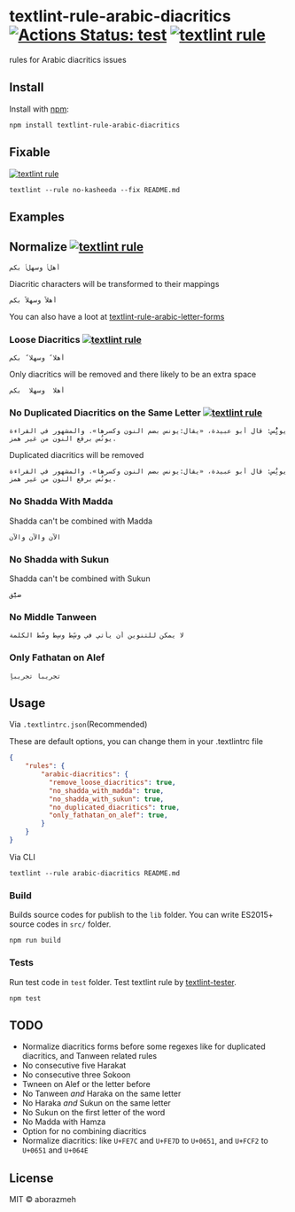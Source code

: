 # textlint-rule-arabic-diacritics [![Actions Status: test](https://github.com/aborazmeh/textlint-rule-arabic-diacritics/workflows/test/badge.svg)](https://github.com/aborazmeh/textlint-rule-arabic-diacritics/actions?query=workflow%3A"test") [![textlint rule](https://img.shields.io/badge/textlint-fixable-green.svg?style=social)](https://textlint.github.io/)

rules for Arabic diacritics issues

## Install

Install with [npm](https://www.npmjs.com/):

    npm install textlint-rule-arabic-diacritics

## Fixable

[![textlint rule](https://img.shields.io/badge/textlint-fixable-green.svg?style=social)](https://textlint.github.io/) 

```
textlint --rule no-kasheeda --fix README.md
```

## Examples

## Normalize [![textlint rule](https://img.shields.io/badge/textlint-fixable-green.svg)](https://textlint.github.io/)

    أهلﴼ وسهلﴼ بكم

Diacritic characters will be transformed to their mappings

    أهلاً وسهلاً بكم

You can also have a loot at [textlint-rule-arabic-letter-forms](https://github.com/aborazmeh/textlint-rule-arabic-letter-forms)

### Loose Diacritics [![textlint rule](https://img.shields.io/badge/textlint-fixable-green.svg)](https://textlint.github.io/)


    أهلا ً وسهلا ً بكم

Only diacritics will be removed and there likely to be an extra space

    أهلا  وسهلا  بكم

### No Duplicated Diacritics on the Same Letter [![textlint rule](https://img.shields.io/badge/textlint-fixable-green.svg)](https://textlint.github.io/)

    يونََُُِِس: قال أبو عبيدة، «يقال:يونس بضم النون وكسرها». والمشهور في القراءة يونُس برفع النون من غير همز.

Duplicated diacritics will be removed

    يونَُِس: قال أبو عبيدة، «يقال:يونس بضم النون وكسرها». والمشهور في القراءة يونُس برفع النون من غير همز.

### No Shadda With Madda

Shadda can't be combined with Madda

    الآّن والآّن والآّن

### No Shadda with Sukun

Shadda can't be combined with Sukun

    ضيّْق

### No Middle Tanween

    لا يمكن للتنوين أن يأتي في وسًٍط وسٍط وسٌط الكلمة

### Only Fathatan on Alef

    تجريباٌ تجريباٍ

## Usage

Via `.textlintrc.json`(Recommended)

These are default options, you can change them in your .textlintrc file

```json
{
    "rules": {
        "arabic-diacritics": {
          "remove_loose_diacritics": true,
          "no_shadda_with_madda": true,
          "no_shadda_with_sukun": true,
          "no_duplicated_diacritics": true,
          "only_fathatan_on_alef": true,
        }
    }
}
```

Via CLI

```
textlint --rule arabic-diacritics README.md
```

### Build

Builds source codes for publish to the `lib` folder.
You can write ES2015+ source codes in `src/` folder.

    npm run build

### Tests

Run test code in `test` folder.
Test textlint rule by [textlint-tester](https://github.com/textlint/textlint-tester).

    npm test

## TODO

- Normalize diacritics forms before some regexes like for duplicated diacritics, and Tanween related rules
- No consecutive five Harakat 
- No consecutive three Sokoon
- Twneen on Alef or the letter before
- No Tanween *and* Haraka on the same letter
- No Haraka *and* Sukun on the same letter
- No Sukun on the first letter of the word
- No Madda with Hamza
- Option for no combining diacritics
- Normalize diacritics: like `U+FE7C` and `U+FE7D` to `U+0651`, and `U+FCF2` to `U+0651` and `U+064E`

## License

MIT © aborazmeh
